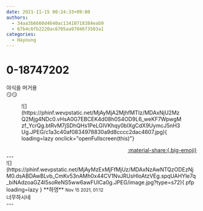 ```yaml
---
date: 2021-11-15 00:24:33+09:00
authors:
  - 34aa3b6660d4640ac13410718384eab9
  - 67b4c6fb2220ac6705aa97046f3503a1
categories:
  - Hayoung
---
```


# 0-18747202

<div class="post-container" markdown="1">
<div class="content-container md-sidebar__scrollwrap" markdown="1">

야식을 머거용<br>😏😏
<figure markdown="1">
![](https://phinf.wevpstatic.net/MjAyMjA2MjhfMTIz/MDAxNjU2MzQ2Mjg4NDc0.vHsA0G7EBCEK4d08h0S4OD9L6_weKF7WpwgMzf_YcrQg.btRvM7jSDhQHs1PeLGIVKhqy0blXgCdX9UymcJ5nH3Ug.JPEG/c1a3c40af0834978830a9d8cccc2dac4607.jpg){ loading=lazy onclick="openFullscreen(this)"}
</figure>


</div>
</div>

<div style="text-align: right;" markdown="1">
<a href="https://weverse.io/fromis9/fanpost/0-18747202" style="text-align: right;">:material-share:{.big-emoji}</a>
</div>
---

<div class="comments-container md-sidebar__scrollwrap" markdown="1">
<div class="comment" markdown="1">
<div class='id-container' markdown="1">
![](https://phinf.wevpstatic.net/MjAyMzExMjFfMjUz/MDAxNzAwNTQzODEzNjM0.dsABDAwBLvb_CmKv53nAMh0x44CV1NvJRUsHloAtzVEg.spqUAHYle7q_biNAdzoaGZ4l5soReNS5ww6awFUlCa0g.JPEG/image.jpg?type=s72){ pfp loading=lazy }
**<span class="artist">하영</span>** <small>Nov 15 2021, 01:12</small><br>
</div>
<div class='comment-body' markdown="1">
너무하시네
</div>
</div>
</div>
---
